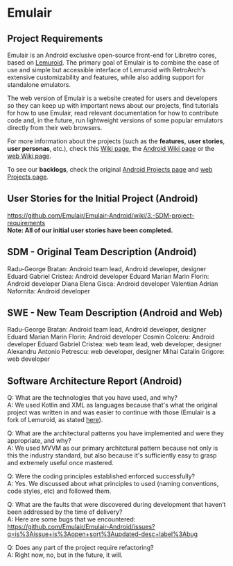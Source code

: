 # Emulair

## Project Requirements
Emulair is an Android exclusive open-source front-end for Libretro cores, based on [Lemuroid](https://github.com/Swordfish90/Lemuroid). The primary goal of Emulair is to combine the ease of use and simple but accessible interface of Lemuroid with RetroArch's extensive customizability and features, while also adding support for standalone emulators.

The web version of Emulair is a website created for users and developers so they can keep up with important news about our projects, find tutorials for how to use Emulair, read relevant documentation for how to contribute code and, in the future, run lightweight versions of some popular emulators directly from their web browsers.

For more information about the projects (such as the **features**, **user stories**, **user personas**, etc.), check this [Wiki page](https://github.com/inginerie-software-2023-2024/proiect-inginerie-software-emulair/wiki), the [Android Wiki page](https://github.com/Emulair/Emulair-Androi/wiki/4.-SWE-Project-Requirements) or the [web Wiki page](https://github.com/Emulair/Emulair-Web/wiki/3.-SWE-Project-Requirements).

To see our **backlogs**, check the original [Android Projects page](https://github.com/orgs/Emulair/projects/1) and [web Projects page](https://github.com/orgs/Emulair/projects/2).

## User Stories for the Initial Project (Android)
https://github.com/Emulair/Emulair-Android/wiki/3.-SDM-project-requirements<br />
**Note: All of our initial user stories have been completed.**

## SDM - Original Team Description (Android)
Radu-George Bratan: Android team lead, Android developer, designer
Eduard Gabriel Cristea: Android developer
Eduard Marian Marin Florin: Android developer
Diana Elena Gisca: Android developer
Valentian Adrian Nafornita: Android developer

## SWE - New Team Description (Android and Web)
Radu-George Bratan: Android team lead, Android developer, designer
Eduard Marian Marin Florin: Android developer
Cosmin Colceru: Android developer
Eduard Gabriel Cristea: web team lead, web developer, designer
Alexandru Antonio Petrescu: web developer, designer
Mihai Catalin Grigore: web developer

## Software Architecture Report (Android)
Q: What are the technologies that you have used, and why?<br />
A: We used Kotlin and XML as languages because that's what the original project was written in and was easier to continue with those (Emulair is a fork of Lemuroid, as stated [here](https://github.com/Emulair/Emulair-Android#origin)).

Q: What are the architectural patterns you have implemented and were they appropriate, and why?<br />
A: We used MVVM as our primary architctural pattern because not only is this the industry standard, but also because it's sufficiently easy to grasp and extremely useful once mastered.

Q: Were the coding principles established enforced successfully?<br />
A: Yes. We discussed about what principles to used (naming conventions, code styles, etc) and followed them.

Q: What are the faults that were discovered during development that haven’t been addressed by the time of delivery?<br />
A: Here are some bugs that we encountered: https://github.com/Emulair/Emulair-Android/issues?q=is%3Aissue+is%3Aopen+sort%3Aupdated-desc+label%3Abug

Q: Does any part of the project require refactoring?<br />
A: Right now, no, but in the future, it will.
